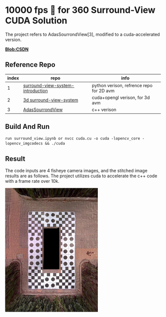 # 10000 fps 🚀 for 360 Surround-View CUDA Solution
The project refers to AdasSourrondView[3], modified to a cuda-accelerated version.

**[Blob:CSDN](https://blog.csdn.net/zyy_1278735167/article/details/133716840?spm=1001.2014.3001.5502)**

## Reference Repo

|index|repo|info|
|----|----|----|
|1|[surround-view-system-introduction](https://github.com/neozhaoliang/surround-view-system-introduction)|python verison, refrence repo for 2D avm|
|2|[3d surround-view-system](https://github.com/SokratG/Surround-View)|cuda+opengl verison, for 3d avm|
|3|[AdasSourrondView](https://github.com/JokerEyeAdas/AdasSourrondView)|c++ verison|

## Build And Run
```
run surround_view.ipynb or nvcc cuda.cu -o cuda -lopencv_core -lopencv_imgcodecs && ./cuda
```
## Result
The code inputs are 4 fisheye camera images, and the stitched image results are as follows. The project utilizes cuda to accelerate the c++ code with a frame rate over 10k.

<img src="./surround.jpg" width="300">
